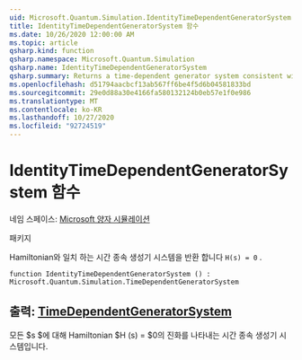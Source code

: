 ```yaml
---
uid: Microsoft.Quantum.Simulation.IdentityTimeDependentGeneratorSystem
title: IdentityTimeDependentGeneratorSystem 함수
ms.date: 10/26/2020 12:00:00 AM
ms.topic: article
qsharp.kind: function
qsharp.namespace: Microsoft.Quantum.Simulation
qsharp.name: IdentityTimeDependentGeneratorSystem
qsharp.summary: Returns a time-dependent generator system consistent with the Hamiltonian `H(s) = 0`.
ms.openlocfilehash: d51794aacbcf13ab567ff6be4f5d6b04581833bd
ms.sourcegitcommit: 29e0d88a30e4166fa580132124b0eb57e1f0e986
ms.translationtype: MT
ms.contentlocale: ko-KR
ms.lasthandoff: 10/27/2020
ms.locfileid: "92724519"
---
```

# <a name="identitytimedependentgeneratorsystem-function"></a>IdentityTimeDependentGeneratorSystem 함수

네임 스페이스: [Microsoft 양자 시뮬레이션](xref:Microsoft.Quantum.Simulation)

패키지 [](https://nuget.org/packages/)


Hamiltonian와 일치 하는 시간 종속 생성기 시스템을 반환 합니다 `H(s) = 0` .

```qsharp
function IdentityTimeDependentGeneratorSystem () : Microsoft.Quantum.Simulation.TimeDependentGeneratorSystem
```


## <a name="output--timedependentgeneratorsystem"></a>출력: [TimeDependentGeneratorSystem](xref:Microsoft.Quantum.Simulation.TimeDependentGeneratorSystem)

모든 $s $에 대해 Hamiltonian $H (s) = $0의 진화를 나타내는 시간 종속 생성기 시스템입니다.